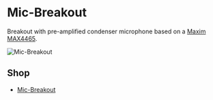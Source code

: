 # Mic-Breakout
Breakout with pre-amplified condenser microphone based on a [Maxim MAX4465](http://www.maximintegrated.com/en/products/analog/audio/MAX4465.html).

![Mic-Breakout](https://github.com/watterott/Mic-Breakout/raw/master/hardware/Mic-Breakout_v11.jpg)


## Shop
* [Mic-Breakout](http://www.watterott.com/en/Microphone-Breakout)
